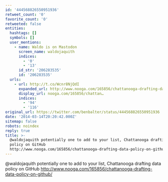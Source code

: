 ```yaml
---
id: '444568826550951936'
retweet_count: '0'
favorite_count: '0'
retweeted: false
entities:
  hashtags: []
  symbols: []
  user_mentions:
    - name: Waldo is on Mastodon
      screen_name: waldojaquith
      indices:
        - '0'
        - '13'
      id_str: '206283535'
      id: '206283535'
  urls:
    - url: http://t.co/Wcnr8NjQdI
      expanded_url: http://www.nooga.com/165856/chattanooga-drafting-data-policy-on-github/
      display_url: nooga.com/165856/chattan…
      indices:
        - '94'
        - '116'
original_url: https://twitter.com/benbalter/status/444568826550951936
date: '2014-03-14T20:20:42.000Z'
sitemap: false
robots: noindex
reply: true
title: >-
  @waldojaquith potentially one to add to your list, Chattanooga drafting data
  policy on GitHub
  http://www.nooga.com/165856/chattanooga-drafting-data-policy-on-github/
---
```


@waldojaquith potentially one to add to your list, Chattanooga drafting data policy on GitHub http://www.nooga.com/165856/chattanooga-drafting-data-policy-on-github/